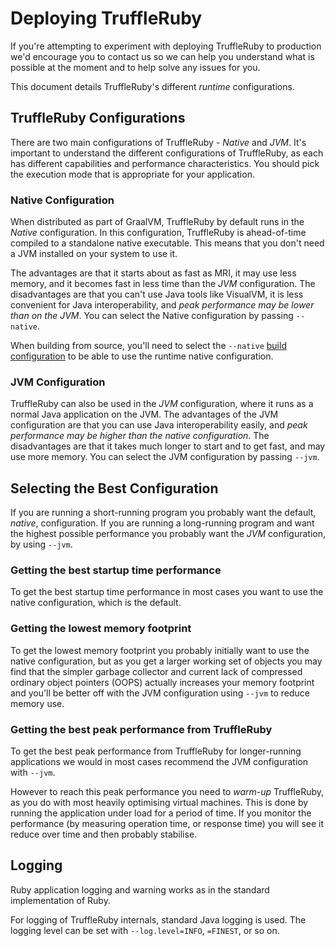 # Deploying TruffleRuby

If you're attempting to experiment with deploying TruffleRuby to production we'd
encourage you to contact us so we can help you understand what is possible at
the moment and to help solve any issues for you.

This document details TruffleRuby's different *runtime* configurations.

## TruffleRuby Configurations

There are two main configurations of TruffleRuby - *Native* and *JVM*. It's
important to understand the different configurations of TruffleRuby, as each has
different capabilities and performance characteristics. You should pick the
execution mode that is appropriate for your application.

### Native Configuration

When distributed as part of GraalVM, TruffleRuby by default runs in the *Native*
configuration. In this configuration, TruffleRuby is ahead-of-time compiled to a
standalone native executable. This means that you don't need a JVM installed on
your system to use it.

The advantages are that it starts about as fast as MRI, it may use less memory,
and it becomes fast in less time than the *JVM* configuration. The disadvantages
are that you can't use Java tools like VisualVM, it is less convenient for Java
interoperability, and *peak performance may be lower than on the JVM*. You can
select the Native configuration by passing `--native`.

When building from source, you'll need to select the `--native` [build configuration]
to be able to use the runtime native configuration.

[build configuration]: ../contributor/workflow.md#building

### JVM Configuration

TruffleRuby can also be used in the *JVM* configuration, where it runs as a
normal Java application on the JVM. The advantages of the JVM configuration are
that you can use Java interoperability easily, and *peak performance may be
higher than the native configuration*. The disadvantages are that it takes much
longer to start and to get fast, and may use more memory. You can select the
JVM configuration by passing `--jvm`.

## Selecting the Best Configuration

If you are running a short-running program you probably want the default,
*native*, configuration. If you are running a long-running program and want the
highest possible performance you probably want the *JVM* configuration, by using
`--jvm`.

### Getting the best startup time performance

To get the best startup time performance in most cases you want to use the
native configuration, which is the default.

### Getting the lowest memory footprint

To get the lowest memory footprint you probably initially want to use the native
configuration, but as you get a larger working set of objects you may find that
the simpler garbage collector and current lack of compressed ordinary object
pointers (OOPS) actually increases your memory footprint and you'll be better
off with the JVM configuration using `--jvm` to reduce memory use.

### Getting the best peak performance from TruffleRuby

To get the best peak performance from TruffleRuby for longer-running
applications we would in most cases recommend the JVM configuration with
`--jvm`.

However to reach this peak performance you need to *warm-up* TruffleRuby, as you
do with most heavily optimising virtual machines. This is done by running the
application under load for a period of time. If you monitor the performance (by
measuring operation time, or response time) you will see it reduce over time and
then probably stabilise.

## Logging

Ruby application logging and warning works as in the standard implementation of
Ruby.

For logging of TruffleRuby internals, standard Java logging is used. The logging
level can be set with `--log.level=INFO`, `=FINEST`, or so on.
